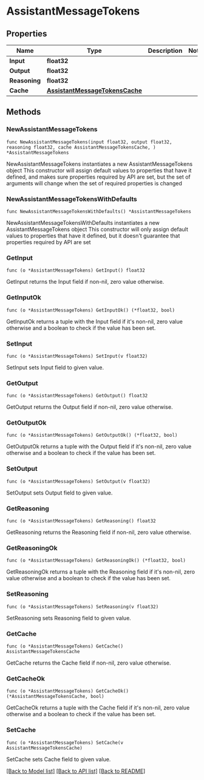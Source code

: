 # AssistantMessageTokens

## Properties

Name | Type | Description | Notes
------------ | ------------- | ------------- | -------------
**Input** | **float32** |  | 
**Output** | **float32** |  | 
**Reasoning** | **float32** |  | 
**Cache** | [**AssistantMessageTokensCache**](AssistantMessageTokensCache.md) |  | 

## Methods

### NewAssistantMessageTokens

`func NewAssistantMessageTokens(input float32, output float32, reasoning float32, cache AssistantMessageTokensCache, ) *AssistantMessageTokens`

NewAssistantMessageTokens instantiates a new AssistantMessageTokens object
This constructor will assign default values to properties that have it defined,
and makes sure properties required by API are set, but the set of arguments
will change when the set of required properties is changed

### NewAssistantMessageTokensWithDefaults

`func NewAssistantMessageTokensWithDefaults() *AssistantMessageTokens`

NewAssistantMessageTokensWithDefaults instantiates a new AssistantMessageTokens object
This constructor will only assign default values to properties that have it defined,
but it doesn't guarantee that properties required by API are set

### GetInput

`func (o *AssistantMessageTokens) GetInput() float32`

GetInput returns the Input field if non-nil, zero value otherwise.

### GetInputOk

`func (o *AssistantMessageTokens) GetInputOk() (*float32, bool)`

GetInputOk returns a tuple with the Input field if it's non-nil, zero value otherwise
and a boolean to check if the value has been set.

### SetInput

`func (o *AssistantMessageTokens) SetInput(v float32)`

SetInput sets Input field to given value.


### GetOutput

`func (o *AssistantMessageTokens) GetOutput() float32`

GetOutput returns the Output field if non-nil, zero value otherwise.

### GetOutputOk

`func (o *AssistantMessageTokens) GetOutputOk() (*float32, bool)`

GetOutputOk returns a tuple with the Output field if it's non-nil, zero value otherwise
and a boolean to check if the value has been set.

### SetOutput

`func (o *AssistantMessageTokens) SetOutput(v float32)`

SetOutput sets Output field to given value.


### GetReasoning

`func (o *AssistantMessageTokens) GetReasoning() float32`

GetReasoning returns the Reasoning field if non-nil, zero value otherwise.

### GetReasoningOk

`func (o *AssistantMessageTokens) GetReasoningOk() (*float32, bool)`

GetReasoningOk returns a tuple with the Reasoning field if it's non-nil, zero value otherwise
and a boolean to check if the value has been set.

### SetReasoning

`func (o *AssistantMessageTokens) SetReasoning(v float32)`

SetReasoning sets Reasoning field to given value.


### GetCache

`func (o *AssistantMessageTokens) GetCache() AssistantMessageTokensCache`

GetCache returns the Cache field if non-nil, zero value otherwise.

### GetCacheOk

`func (o *AssistantMessageTokens) GetCacheOk() (*AssistantMessageTokensCache, bool)`

GetCacheOk returns a tuple with the Cache field if it's non-nil, zero value otherwise
and a boolean to check if the value has been set.

### SetCache

`func (o *AssistantMessageTokens) SetCache(v AssistantMessageTokensCache)`

SetCache sets Cache field to given value.



[[Back to Model list]](../README.md#documentation-for-models) [[Back to API list]](../README.md#documentation-for-api-endpoints) [[Back to README]](../README.md)


